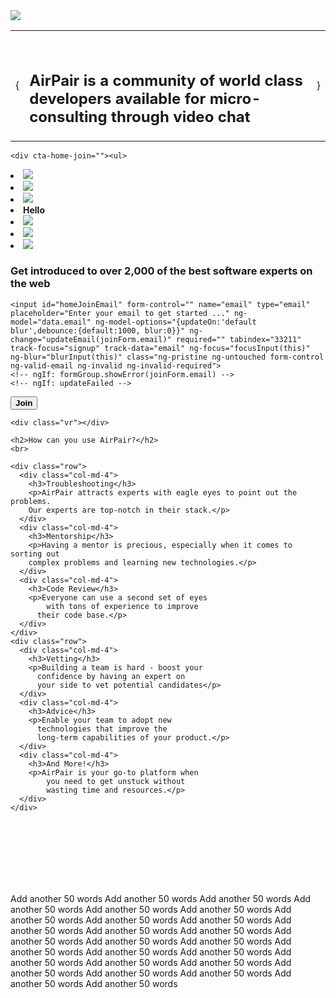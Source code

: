 
<script>
$(document).ready(function(){
   $('.entry-title').css('display', 'none').remove();
    $('#posts').css('display', 'none').remove();
    $('.rail1CTA').css('display', 'none').remove();
    $('hr').css('display', 'none').remove();
});

</script>

<style>
.entry-title {display:none;}
#posts {display:none;}
.rail1CTA {display:none;}
</style>
<div class="main-wrap">
  <div notifications=""></div>
  <main ng-view="" id="home">

  <section class="header">
    <img src="/static/img/pages/about/airpair.png">
    <table>
      <tbody><tr>
        <td><span>{</span></td>
        <td><h2><br>
      AirPair is a <b>community</b> of <b>world class developers</b>
      <a style="text-align: center;" onclick="angular.element('#join input').focus()">available for <b>micro-consulting</b> through video chat</a>
    </h2></td>
        <td><span>}</span></td>
      </tr>
    </tbody></table>
  </section>


  <section id="join">

    <div cta-home-join=""><ul>
  <li><img src="//0.gravatar.com/avatar/b56bb22b3a4b83c6b534b4c114671380?s=100"></li>
  <li><img src="//0.gravatar.com/avatar/c01ef7584331527e1c600b85ba6a75f3?s=100"></li>
  <li><img src="//0.gravatar.com/avatar/892cdc57a3a64ea0ad59827bc6d1ddf7?s=100"></li>
  <li class="you nomob">
    <!-- ngIf: !session || !session.email --><b ng-if="!session || !session.email" class="ng-scope">Hello</b><!-- end ngIf: !session || !session.email -->
    <!-- ngIf: session.email -->
  </li>
  <li><img src="//0.gravatar.com/avatar/b988f05edd27e18eb63b0c5abfdc113c?s=100"></li>
  <li><img src="//0.gravatar.com/avatar/f524745bb9975ba777b5c4a9922eb614?s=100"></li>
  <li><img src="//0.gravatar.com/avatar/fbf41c66afb1e3807b7b330c2d8fcc28?s=100"></li>
</ul>


<h3>Get introduced to over 2,000 of the <b>best software experts</b> on the web</h3>

<form id="joinForm" novalidate="" name="joinForm" ng-submit="submit(joinForm.$valid, data)" class="ng-pristine ng-valid-email ng-invalid ng-invalid-required">

  <!-- ngIf: data.email -->

  <!-- ngIf: !data.email --><div class="homeEmailDiv ng-scope form-group" ng-if="!data.email" form-group="">
    <input id="homeJoinEmail" form-control="" name="email" type="email" placeholder="Enter your email to get started ..." ng-model="data.email" ng-model-options="{updateOn:'default blur',debounce:{default:1000, blur:0}}" ng-change="updateEmail(joinForm.email)" required="" tabindex="33211" track-focus="signup" track-data="email" ng-focus="focusInput(this)" ng-blur="blurInput(this)" class="ng-pristine ng-untouched form-control ng-valid-email ng-invalid ng-invalid-required">
    <!-- ngIf: formGroup.showError(joinForm.email) -->
    <!-- ngIf: updateFailed -->
  </div><!-- end ngIf: !data.email -->

  <button track-click="auth" data="subscribe" ng-class="data.email ? '' : 'focushide'" type="submit" class="btn btn-primary focushide" tabindex="33214" ng-focus="focusInput(this)"><b>Join</b></button>

  <!-- ngIf: data.email -->

</form>
</div>

  </section>

  <section class="how">

    <div class="vr"></div>

    <h2>How can you use AirPair?</h2>
    <br>

    <div class="row">
      <div class="col-md-4">
        <h3>Troubleshooting</h3>
        <p>AirPair attracts experts with eagle eyes to point out the problems.
        Our experts are top-notch in their stack.</p>
      </div>
      <div class="col-md-4">
        <h3>Mentorship</h3>
        <p>Having a mentor is precious, especially when it comes to sorting out
        complex problems and learning new technologies.</p>
      </div>
      <div class="col-md-4">
        <h3>Code Review</h3>
        <p>Everyone can use a second set of eyes
            with tons of experience to improve
          their code base.</p>
      </div>
    </div>
    <div class="row">
      <div class="col-md-4">
        <h3>Vetting</h3>
        <p>Building a team is hard - boost your
          confidence by having an expert on
          your side to vet potential candidates</p>
      </div>
      <div class="col-md-4">
        <h3>Advice</h3>
        <p>Enable your team to adopt new
          technologies that improve the
          long-term capabilities of your product.</p>
      </div>
      <div class="col-md-4">
        <h3>And More!</h3>
        <p>AirPair is your go-to platform when
            you need to get unstuck without
            wasting time and resources.</p>
      </div>
    </div>
  </section>

<!-- <div class="vr"></div>
<section class="gaurantee">

  <div class="block">try it out, risk free</div>
  <div class="vr" style="margin-top:-30px"></div>

  <p>We have a 100% satisfaction guarantee</p>

  <label>Warning AirPairing can become addictive once you realized how awesome it is.</label>

</section> -->

  <br><br><br>
    <br><br><br>


<!-- <div class="vr"></div>
<section class="customers">

  <div class="block">Recent customers</div>
  <div class="vr" style="margin-top:-30px"></div>

  <p>We have a 100% satisfaction guarantee</p>

  <label>Warning AirPairing can become addictive once you realized how awesome it is.</label>

</section> -->
Add another 50 words
Add another 50 words
Add another 50 words
Add another 50 words
Add another 50 words
Add another 50 words
Add another 50 words
Add another 50 words
Add another 50 words
Add another 50 words
Add another 50 words
Add another 50 words
Add another 50 words
Add another 50 words
Add another 50 words
Add another 50 words
Add another 50 words
Add another 50 words
Add another 50 words
Add another 50 words
Add another 50 words
Add another 50 words
Add another 50 words
Add another 50 words
Add another 50 words
Add another 50 words

  </main>
</div>
